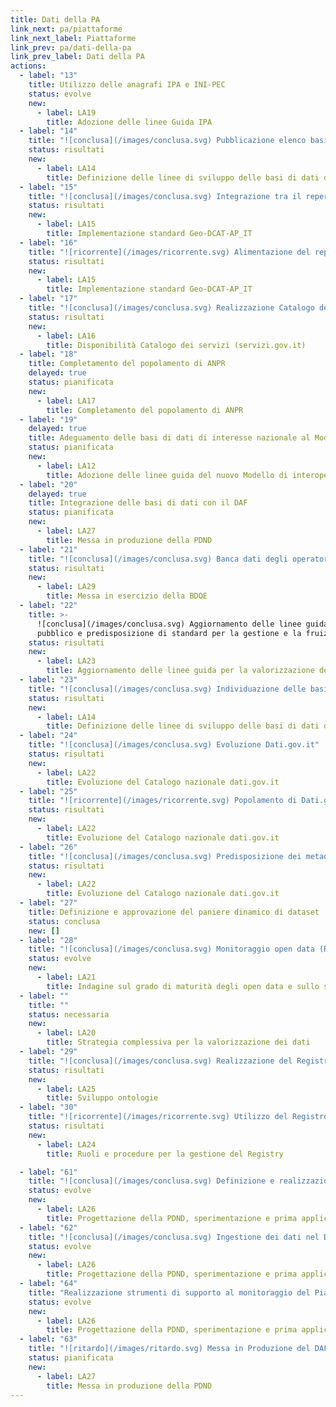 ```yaml
---
title: Dati della PA
link_next: pa/piattaforme
link_next_label: Piattaforme
link_prev: pa/dati-della-pa
link_prev_label: Dati della PA
actions:
  - label: "13"
    title: Utilizzo delle anagrafi IPA e INI-PEC
    status: evolve
    new:
      - label: LA19
        title: Adozione delle linee Guida IPA
  - label: "14"
    title: "![conclusa](/images/conclusa.svg) Pubblicazione elenco basi di dati di interesse nazionale"
    status: risultati
    new:
      - label: LA14
        title: Definizione delle linee di sviluppo delle basi di dati di interesse nazionale
  - label: "15"
    title: "![conclusa](/images/conclusa.svg) Integrazione tra il repertorio nazionale dei dati territoriali e il catalogo dati.gov.it"
    status: risultati
    new:
      - label: LA15
        title: Implementazione standard Geo-DCAT-AP_IT
  - label: "16"
    title: "![ricorrente](/images/ricorrente.svg) Alimentazione del repertorio nazionale dei dati territoriali"
    status: risultati
    new:
      - label: LA15
        title: Implementazione standard Geo-DCAT-AP_IT
  - label: "17"
    title: "![conclusa](/images/conclusa.svg) Realizzazione Catalogo dei servizi (servizi.gov.it) e suo popolamento"
    status: risultati
    new:
      - label: LA16
        title: Disponibilità Catalogo dei servizi (servizi.gov.it)
  - label: "18"
    title: Completamento del popolamento di ANPR
    delayed: true
    status: pianificata
    new:
      - label: LA17
        title: Completamento del popolamento di ANPR
  - label: "19"
    delayed: true
    title: Adeguamento delle basi di dati di interesse nazionale al Modello di interoperabilità
    status: pianificata
    new:
      - label: LA12
        title: Adozione delle linee guida del nuovo Modello di interoperabilità
  - label: "20"
    delayed: true
    title: Integrazione delle basi di dati con il DAF
    status: pianificata
    new:
      - label: LA27
        title: Messa in produzione della PDND
  - label: "21"
    title: "![conclusa](/images/conclusa.svg) Banca dati degli operatori economici BDOE"
    status: risultati
    new:
      - label: LA29
        title: Messa in esercizio della BDOE
  - label: "22"
    title: >-
      ![conclusa](/images/conclusa.svg) Aggiornamento delle linee guida per la valorizzazione del patrimonio informativo 
      pubblico e predisposizione di standard per la gestione e la fruizione degli open data.
    status: risultati
    new:
      - label: LA23
        title: Aggiornamento delle linee guida per la valorizzazione del patrimonio informativo pubblico
  - label: "23"
    title: "![conclusa](/images/conclusa.svg) Individuazione delle basi di dati chiave"
    status: risultati
    new:
      - label: LA14
        title: Definizione delle linee di sviluppo delle basi di dati di interesse nazionale
  - label: "24"
    title: "![conclusa](/images/conclusa.svg) Evoluzione Dati.gov.it"
    status: risultati
    new:
      - label: LA22
        title: Evoluzione del Catalogo nazionale dati.gov.it
  - label: "25"
    title: "![ricorrente](/images/ricorrente.svg) Popolamento di Dati.gov.it"
    status: risultati
    new:
      - label: LA22
        title: Evoluzione del Catalogo nazionale dati.gov.it
  - label: "26"
    title: "![conclusa](/images/conclusa.svg) Predisposizione dei metadati che descrivono basi di dati e dati aperti secondo il profilo DCAT-AP_IT"
    status: risultati
    new:
      - label: LA22
        title: Evoluzione del Catalogo nazionale dati.gov.it
  - label: "27"
    title: Definizione e approvazione del paniere dinamico di dataset
    status: conclusa
    new: []
  - label: "28"
    title: "![conclusa](/images/conclusa.svg) Monitoraggio open data (Rapporto annuale per la valorizzazione del patrimonio informativo pubblico)"
    status: evolve
    new:
      - label: LA21
        title: Indagine sul grado di maturità degli open data e sullo stato di attuazione della direttiva PSI
  - label: ""
    title: ""
    status: necessaria
    new:
      - label: LA20
        title: Strategia complessiva per la valorizzazione dei dati
  - label: "29"
    title: "![conclusa](/images/conclusa.svg) Realizzazione del Registro dei vocabolari controllati e dei modelli dei dati"
    status: risultati
    new:
      - label: LA25
        title: Sviluppo ontologie
  - label: "30"
    title: "![ricorrente](/images/ricorrente.svg) Utilizzo del Registro dei vocabolari controllati e dei modelli dei dati"
    status: risultati
    new:
      - label: LA24
        title: Ruoli e procedure per la gestione del Registry

  - label: "61"
    title: "![conclusa](/images/conclusa.svg) Definizione e realizzazione piano di sviluppo della fase di sperimentazione del DAF"
    status: evolve
    new:
      - label: LA26
        title: Progettazione della PDND, sperimentazione e prima applicazione della stessa
  - label: "62"
    title: "![conclusa](/images/conclusa.svg) Ingestione dei dati nel DAF - Fase Sperimentale"
    status: evolve
    new:
      - label: LA26
        title: Progettazione della PDND, sperimentazione e prima applicazione della stessa
  - label: "64"
    title: "Realizzazione strumenti di supporto al monitoraggio del Piano"
    status: evolve
    new:
      - label: LA26
        title: Progettazione della PDND, sperimentazione e prima applicazione della stessa
  - label: "63"
    title: "![ritardo](/images/ritardo.svg) Messa in Produzione del DAF"
    status: pianificata
    new:
      - label: LA27
        title: Messa in produzione della PDND
---
```

